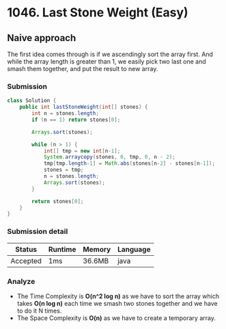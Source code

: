 # 1046. Last Stone Weight (Easy)

## Naive approach

The first idea comes through is if we ascendingly sort the array first. And while the array length is greater than 1, we easily pick two last one and smash them together, and put the result to new array.

### Submission

```java
class Solution {
    public int lastStoneWeight(int[] stones) {
        int n = stones.length;
        if (n == 1) return stones[0];

        Arrays.sort(stones);

        while (n > 1) {
            int[] tmp = new int[n-1];
            System.arraycopy(stones, 0, tmp, 0, n - 2);
            tmp[tmp.length-1] = Math.abs(stones[n-2] - stones[n-1]);
            stones = tmp;
            n = stones.length;
            Arrays.sort(stones);
        }

        return stones[0];
    }
}
```

### Submission detail

| Status    | Runtime     | Memory   | Language  |
| ---       | ----------- | -------- | --------- |
| Accepted  | 1ms         | 36.6MB   | java      |

### Analyze

- The Time Complexity is **O(n^2 log n)** as we have to sort the array which takes **O(n log n)** each time we smash two stones together and we have to do it N times.
- The Space Complexity is **O(n)** as we have to create a temporary array.
